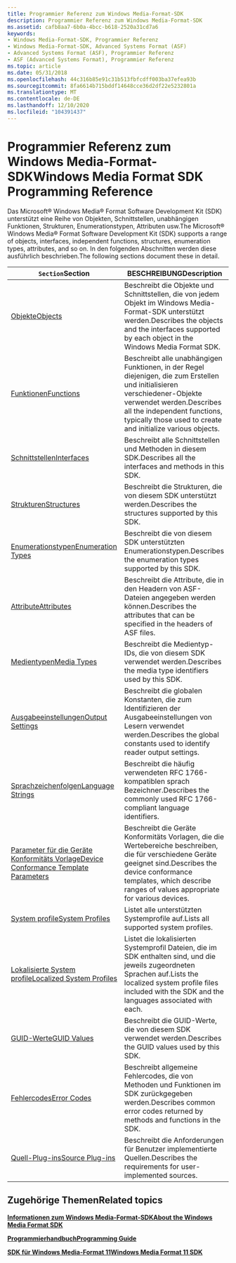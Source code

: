 ```yaml
---
title: Programmier Referenz zum Windows Media-Format-SDK
description: Programmier Referenz zum Windows Media-Format-SDK
ms.assetid: cafb8aa7-6b0a-4bcc-b618-2520a31cd7a6
keywords:
- Windows Media-Format-SDK, Programmier Referenz
- Windows Media-Format-SDK, Advanced Systems Format (ASF)
- Advanced Systems Format (ASF), Programmier Referenz
- ASF (Advanced Systems Format), Programmier Referenz
ms.topic: article
ms.date: 05/31/2018
ms.openlocfilehash: 44c316b85e91c31b513fbfcdff003ba37efea93b
ms.sourcegitcommit: 8fa6614b715bddf14648cce36d2df22e5232801a
ms.translationtype: MT
ms.contentlocale: de-DE
ms.lasthandoff: 12/10/2020
ms.locfileid: "104391437"
---
```

# <a name="windows-media-format-sdk-programming-reference"></a><span data-ttu-id="4eea6-107">Programmier Referenz zum Windows Media-Format-SDK</span><span class="sxs-lookup"><span data-stu-id="4eea6-107">Windows Media Format SDK Programming Reference</span></span>

<span data-ttu-id="4eea6-108">Das Microsoft® Windows Media® Format Software Development Kit (SDK) unterstützt eine Reihe von Objekten, Schnittstellen, unabhängigen Funktionen, Strukturen, Enumerationstypen, Attributen usw.</span><span class="sxs-lookup"><span data-stu-id="4eea6-108">The Microsoft® Windows Media® Format Software Development Kit (SDK) supports a range of objects, interfaces, independent functions, structures, enumeration types, attributes, and so on.</span></span> <span data-ttu-id="4eea6-109">In den folgenden Abschnitten werden diese ausführlich beschrieben.</span><span class="sxs-lookup"><span data-stu-id="4eea6-109">The following sections document these in detail.</span></span>



| <span data-ttu-id="4eea6-110">`Section`</span><span class="sxs-lookup"><span data-stu-id="4eea6-110">Section</span></span>                                                                              | <span data-ttu-id="4eea6-111">BESCHREIBUNG</span><span class="sxs-lookup"><span data-stu-id="4eea6-111">Description</span></span>                                                                                                  |
|--------------------------------------------------------------------------------------|--------------------------------------------------------------------------------------------------------------|
| [<span data-ttu-id="4eea6-112">Objekte</span><span class="sxs-lookup"><span data-stu-id="4eea6-112">Objects</span></span>](objects.md)                                                               | <span data-ttu-id="4eea6-113">Beschreibt die Objekte und Schnittstellen, die von jedem Objekt im Windows Media-Format-SDK unterstützt werden.</span><span class="sxs-lookup"><span data-stu-id="4eea6-113">Describes the objects and the interfaces supported by each object in the Windows Media Format SDK.</span></span>           |
| [<span data-ttu-id="4eea6-114">Funktionen</span><span class="sxs-lookup"><span data-stu-id="4eea6-114">Functions</span></span>](functions.md)                                                           | <span data-ttu-id="4eea6-115">Beschreibt alle unabhängigen Funktionen, in der Regel diejenigen, die zum Erstellen und initialisieren verschiedener-Objekte verwendet werden.</span><span class="sxs-lookup"><span data-stu-id="4eea6-115">Describes all the independent functions, typically those used to create and initialize various objects.</span></span>      |
| [<span data-ttu-id="4eea6-116">Schnittstellen</span><span class="sxs-lookup"><span data-stu-id="4eea6-116">Interfaces</span></span>](interfaces.md)                                                         | <span data-ttu-id="4eea6-117">Beschreibt alle Schnittstellen und Methoden in diesem SDK.</span><span class="sxs-lookup"><span data-stu-id="4eea6-117">Describes all the interfaces and methods in this SDK.</span></span>                                                        |
| [<span data-ttu-id="4eea6-118">Strukturen</span><span class="sxs-lookup"><span data-stu-id="4eea6-118">Structures</span></span>](structures.md)                                                         | <span data-ttu-id="4eea6-119">Beschreibt die Strukturen, die von diesem SDK unterstützt werden.</span><span class="sxs-lookup"><span data-stu-id="4eea6-119">Describes the structures supported by this SDK.</span></span>                                                              |
| [<span data-ttu-id="4eea6-120">Enumerationstypen</span><span class="sxs-lookup"><span data-stu-id="4eea6-120">Enumeration Types</span></span>](enumeration-types.md)                                           | <span data-ttu-id="4eea6-121">Beschreibt die von diesem SDK unterstützten Enumerationstypen.</span><span class="sxs-lookup"><span data-stu-id="4eea6-121">Describes the enumeration types supported by this SDK.</span></span>                                                       |
| [<span data-ttu-id="4eea6-122">Attribute</span><span class="sxs-lookup"><span data-stu-id="4eea6-122">Attributes</span></span>](attributes.md)                                                         | <span data-ttu-id="4eea6-123">Beschreibt die Attribute, die in den Headern von ASF-Dateien angegeben werden können.</span><span class="sxs-lookup"><span data-stu-id="4eea6-123">Describes the attributes that can be specified in the headers of ASF files.</span></span>                                  |
| [<span data-ttu-id="4eea6-124">Medientypen</span><span class="sxs-lookup"><span data-stu-id="4eea6-124">Media Types</span></span>](media-types.md)                                                       | <span data-ttu-id="4eea6-125">Beschreibt die Medientyp-IDs, die von diesem SDK verwendet werden.</span><span class="sxs-lookup"><span data-stu-id="4eea6-125">Describes the media type identifiers used by this SDK.</span></span>                                                       |
| [<span data-ttu-id="4eea6-126">Ausgabeeinstellungen</span><span class="sxs-lookup"><span data-stu-id="4eea6-126">Output Settings</span></span>](output-settings.md)                                               | <span data-ttu-id="4eea6-127">Beschreibt die globalen Konstanten, die zum Identifizieren der Ausgabeeinstellungen von Lesern verwendet werden.</span><span class="sxs-lookup"><span data-stu-id="4eea6-127">Describes the global constants used to identify reader output settings.</span></span>                                      |
| [<span data-ttu-id="4eea6-128">Sprachzeichenfolgen</span><span class="sxs-lookup"><span data-stu-id="4eea6-128">Language Strings</span></span>](language-strings.md)                                             | <span data-ttu-id="4eea6-129">Beschreibt die häufig verwendeten RFC 1766-kompatiblen sprach Bezeichner.</span><span class="sxs-lookup"><span data-stu-id="4eea6-129">Describes the commonly used RFC 1766-compliant language identifiers.</span></span>                                         |
| [<span data-ttu-id="4eea6-130">Parameter für die Geräte Konformitäts Vorlage</span><span class="sxs-lookup"><span data-stu-id="4eea6-130">Device Conformance Template Parameters</span></span>](device-conformance-template-parameters.md) | <span data-ttu-id="4eea6-131">Beschreibt die Geräte Konformitäts Vorlagen, die die Wertebereiche beschreiben, die für verschiedene Geräte geeignet sind.</span><span class="sxs-lookup"><span data-stu-id="4eea6-131">Describes the device conformance templates, which describe ranges of values appropriate for various devices.</span></span> |
| [<span data-ttu-id="4eea6-132">System profile</span><span class="sxs-lookup"><span data-stu-id="4eea6-132">System Profiles</span></span>](system-profiles.md)                                               | <span data-ttu-id="4eea6-133">Listet alle unterstützten Systemprofile auf.</span><span class="sxs-lookup"><span data-stu-id="4eea6-133">Lists all supported system profiles.</span></span>                                                                         |
| [<span data-ttu-id="4eea6-134">Lokalisierte System profile</span><span class="sxs-lookup"><span data-stu-id="4eea6-134">Localized System Profiles</span></span>](localized-system-profiles.md)                           | <span data-ttu-id="4eea6-135">Listet die lokalisierten Systemprofil Dateien, die im SDK enthalten sind, und die jeweils zugeordneten Sprachen auf.</span><span class="sxs-lookup"><span data-stu-id="4eea6-135">Lists the localized system profile files included with the SDK and the languages associated with each.</span></span>       |
| [<span data-ttu-id="4eea6-136">GUID-Werte</span><span class="sxs-lookup"><span data-stu-id="4eea6-136">GUID Values</span></span>](guid-values.md)                                                       | <span data-ttu-id="4eea6-137">Beschreibt die GUID-Werte, die von diesem SDK verwendet werden.</span><span class="sxs-lookup"><span data-stu-id="4eea6-137">Describes the GUID values used by this SDK.</span></span>                                                                  |
| [<span data-ttu-id="4eea6-138">Fehlercodes</span><span class="sxs-lookup"><span data-stu-id="4eea6-138">Error Codes</span></span>](error-codes.md)                                                       | <span data-ttu-id="4eea6-139">Beschreibt allgemeine Fehlercodes, die von Methoden und Funktionen im SDK zurückgegeben werden.</span><span class="sxs-lookup"><span data-stu-id="4eea6-139">Describes common error codes returned by methods and functions in the SDK.</span></span>                                   |
| [<span data-ttu-id="4eea6-140">Quell-Plug-ins</span><span class="sxs-lookup"><span data-stu-id="4eea6-140">Source Plug-ins</span></span>](source-plug-ins.md)                                               | <span data-ttu-id="4eea6-141">Beschreibt die Anforderungen für Benutzer implementierte Quellen.</span><span class="sxs-lookup"><span data-stu-id="4eea6-141">Describes the requirements for user-implemented sources.</span></span>                                                     |



 

## <a name="related-topics"></a><span data-ttu-id="4eea6-142">Zugehörige Themen</span><span class="sxs-lookup"><span data-stu-id="4eea6-142">Related topics</span></span>

<dl> <dt>

[<span data-ttu-id="4eea6-143">**Informationen zum Windows Media-Format-SDK**</span><span class="sxs-lookup"><span data-stu-id="4eea6-143">**About the Windows Media Format SDK**</span></span>](about-the-windows-media-format-sdk.md)
</dt> <dt>

[<span data-ttu-id="4eea6-144">**Programmierhandbuch**</span><span class="sxs-lookup"><span data-stu-id="4eea6-144">**Programming Guide**</span></span>](programming-guide.md)
</dt> <dt>

[<span data-ttu-id="4eea6-145">**SDK für Windows Media-Format 11**</span><span class="sxs-lookup"><span data-stu-id="4eea6-145">**Windows Media Format 11 SDK**</span></span>](windows-media-format-11-sdk.md)
</dt> </dl>

 

 




